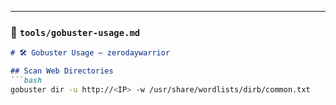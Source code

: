 
---

### 📁 `tools/gobuster-usage.md`

```markdown
# 🛠️ Gobuster Usage – zerodaywarrior

## Scan Web Directories
```bash
gobuster dir -u http://<IP> -w /usr/share/wordlists/dirb/common.txt
